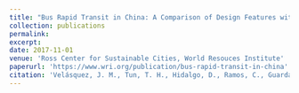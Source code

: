 ```yaml
---
title: "Bus Rapid Transit in China: A Comparison of Design Features with International Systems"
collection: publications
permalink: 
excerpt: 
date: 2017-11-01
venue: 'Ross Center for Sustainable Cities, World Resouces Institute'
paperurl: 'https://www.wri.org/publication/bus-rapid-transit-in-china'
citation: 'Velásquez, J. M., Tun, T. H., Hidalgo, D., Ramos, C., Guarda, P., Zhong, G., & Chen, X. (2017). Bus Rapid Transit in China: A Comparison of Design Features with International Systems. Washington, D.C.: Ross Center for Sustainable Cities, World Resources Institute.'
---
```

